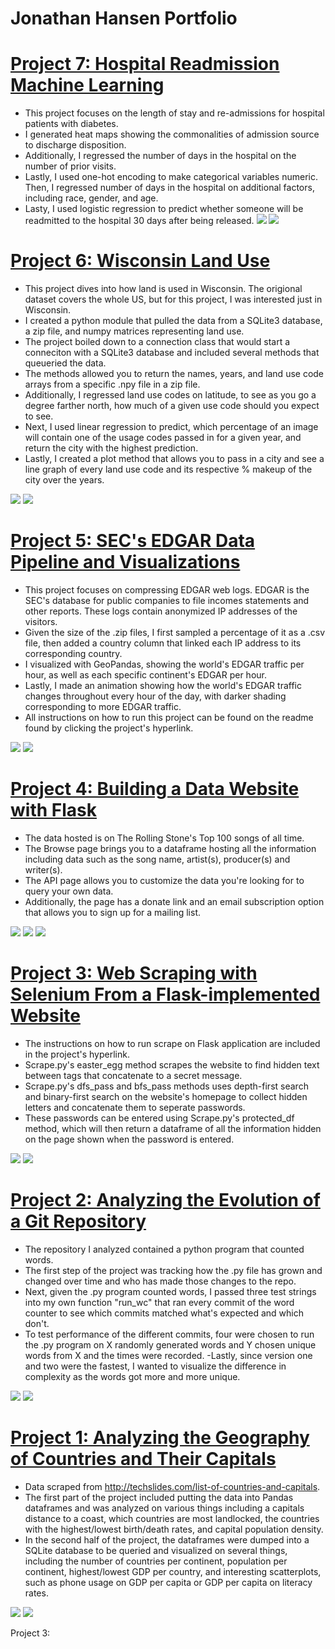 # Jonathan Hansen Portfolio

# [Project 7: Hospital Readmission Machine Learning](https://github.com/Jonnyboyy808/Hospital_readmission)
- This project focuses on the length of stay and re-admissions for hospital patients with diabetes. 
- I generated heat maps showing the commonalities of admission source to discharge disposition. 
- Additionally, I regressed the number of days in the hospital on the number of prior visits. 
- Lastly, I used one-hot encoding to make categorical variables numeric. Then, I regressed number of days in the hospital on additional factors, including race, gender, and age.
- Lasty, I used logistic regression to predict whether someone will be readmitted to the hospital 30 days after being released.
![](/images/Regression.png)
![](/images/Confusion.png)

# [Project 6: Wisconsin Land Use](https://github.com/Jonnyboyy808/Wisconsin_land_use) 
- This project dives into how land is used in Wisconsin. The origional dataset covers the whole US, but for this project, I was interested just in Wisconsin. 
- I created a python module that pulled the data from a SQLite3 database, a zip file, and numpy matrices representing land use. 
- The project boiled down to a connection class that would start a conneciton with a SQLite3 database and included several methods that queueried the data. 
- The methods allowed you to return the names, years, and land use code arrays from a specific .npy file in a zip file. 
- Additionally, I regressed land use codes on latitude, to see as you go a degree farther north, how much of a given use code should you expect to see. 
- Next, I used linear regression to predict, which percentage of an image will contain one of the usage codes passed in for a given year, and return the city with the highest prediction. 
- Lastly, I created a plot method that allows you to pass in a city and see a line graph of every land use code and its respective % makeup of the city over the years. 

![](/images/Madison.png)
![](/images/city_plot.png)

# [Project 5: SEC's EDGAR Data Pipeline and Visualizations](https://github.com/Jonnyboyy808/Edgar_Data)
- This project focuses on compressing EDGAR web logs. EDGAR is the SEC's database for public companies to file incomes statements and other reports. These logs contain anonymized IP addresses of the visitors.
- Given the size of the .zip files, I first sampled a percentage of it as a .csv file, then added a country column that linked each IP address to its corresponding country. 
- I visualized with GeoPandas, showing the world's EDGAR traffic per hour, as well as each specific continent's EDGAR per hour. 
- Lastly, I made an animation showing how the world's EDGAR traffic changes throughout every hour of the day, with darker shading corresponding to more EDGAR traffic. 
- All instructions on how to run this project can be found on the readme found by clicking the project's hyperlink.

![](/images/8pm.png)
![](/images/Europe.png)

# [Project 4: Building a Data Website with Flask](https://github.com/Jonnyboyy808/Flask_data_website)
- The data hosted is on The Rolling Stone's Top 100 songs of all time. 
- The Browse page brings you to a dataframe hosting all the information including data such as the song name, artist(s), producer(s) and writer(s). 
- The API page allows you to customize the data you're looking for to query your own data.
- Additionally, the page has a donate link and an email subscription option that allows you to sign up for a mailing list. 

![](/images/Datasite_Homepage.png)
![](/images/Browse_DF.png)
![](/images/API.png)

# [Project 3: Web Scraping with Selenium From a Flask-implemented Website](https://github.com/Jonnyboyy808/hunting_for_treasure)
- The instructions on how to run scrape on Flask application are included in the project's hyperlink.
- Scrape.py's easter_egg method scrapes the website to find hidden text between <span> tags that concatenate to a secret message.
- Scrape.py's dfs_pass and bfs_pass methods uses depth-first search and binary-first search on the website's homepage to collect hidden letters and concatenate them to seperate passwords.
- These passwords can be entered using Scrape.py's protected_df method, which will then return a dataframe of all the information hidden on the page shown when the password is entered. 
  
![](/images/Homepage.png)
![](/images/Protected_df.png)
  
# [Project 2: Analyzing the Evolution of a Git Repository](https://github.com/Jonnyboyy808/.py_Program_Complexity)
- The repository I analyzed contained a python program that counted words. 
- The first step of the project was tracking how the .py file has grown and changed over time and who has made those changes to the repo. 
- Next, given the .py program counted words, I passed three test strings into my own function "run_wc" that ran every commit of the word counter to see which commits matched what's expected and which don't. 
- To test performance of the different commits, four were chosen to run the .py program on X randomly generated words and Y chosen unique words from X and the times were recorded. 
-Lastly, since version one and two were the fastest, I wanted to visualize the difference in complexity as the words got more and more unique. 

![](/images/Complexity_DF.png)
![](/images/Complexity.png)


# [Project 1: Analyzing the Geography of Countries and Their Capitals](https://github.com/Jonnyboyy808/Country_and_Capital_Geography-)
- Data scraped from http://techslides.com/list-of-countries-and-capitals.
- The first part of the project included putting the data into Pandas dataframes and was analyzed on various things including a capitals distance to a coast, which countries are most landlocked, the countries with the highest/lowest birth/death rates, and capital population density. 
- In the second half of the project, the dataframes were dumped into a SQLite database to be queried and visualized on several things, including the number of countries per continent, population per continent, highest/lowest GDP per country, and interesting scatterplots, such as phone usage on GDP per capita or GDP per capita on literacy rates. 

![](/images/Death:Birth%20rate%20DF.png)
![](/images/Death-birth-rates.png)

Project 3: 
